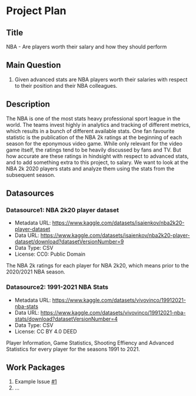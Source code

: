 # Project Plan

## Title
<!-- Give your project a short title. -->
NBA - Are players worth their salary and how they should perform

## Main Question

<!-- Think about one main question you want to answer based on the data. -->
1. Given advanced stats are NBA players worth their salaries with respect to their position and their NBA colleagues.

## Description

<!-- Describe your data science project in max. 200 words. Consider writing about why and how you attempt it. -->
The NBA is one of the most stats heavy professional sport league in the world. The teams invest highly in analytics and tracking of different metrics, which results in a bunch of different available stats. One fan favourite statistic is the publication of the NBA 2k ratings at the beginning of each season for the eponymous video game. While only relevant for the video game itself, the ratings tend to be heavily discussed by fans and TV. But how accurate are these ratings in hindsight with respect to advanced stats, and to add something extra to this project, to salary. We want to look at the NBA 2k 2020 players stats and analyze them using the stats from the subsequent season.

## Datasources

<!-- Describe each datasources you plan to use in a section. Use the prefic "DatasourceX" where X is the id of the datasource. -->

### Datasource1: NBA 2k20 player dataset
* Metadata URL: https://www.kaggle.com/datasets/isaienkov/nba2k20-player-dataset
* Data URL: https://www.kaggle.com/datasets/isaienkov/nba2k20-player-dataset/download?datasetVersionNumber=9
* Data Type: CSV
* License: CC0: Public Domain

The NBA 2k ratings for each player for NBA 2k20, which means prior to the 2020/2021 NBA season.

### Datasource2: 1991-2021 NBA Stats
* Metadata URL: https://www.kaggle.com/datasets/vivovinco/19912021-nba-stats 
* Data URL: https://www.kaggle.com/datasets/vivovinco/19912021-nba-stats/download?datasetVersionNumber=4
* Data Type: CSV
* License: CC BY 4.0 DEED

Player Information, Game Statistics, Shooting Effiency and Advanced Statistics for every player for the seasons 1991 to 2021.

## Work Packages

<!-- List of work packages ordered sequentially, each pointing to an issue with more details. -->

1. Example Issue [#1][i1]
2. ...

[i1]: https://github.com/jvalue/made-template/issues/1